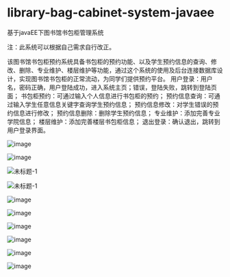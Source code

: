 # library-bag-cabinet-system-javaee
基于javaEE下图书馆书包柜管理系统

注：此系统可以根据自己需求自行改正。

该图书馆书包柜预约系统具备书包柜的预约功能、以及学生预约信息的查询、修改、删除、专业维护、楼层维护等功能，通过这个系统的使用及后台连接数据库设计，实现图书馆书包柜的正常流动，为同学们提供预约平台。
用户登录：用户名，密码正确，用户登陆成功，进入系统主页；错误，登陆失败，跳转到登陆页面；
书包柜预约：可通过输入个人信息进行书包柜的预约；
预约信息查询：可通过输入学生任意信息关键字查询学生预约信息；
预约信息修改：对学生错误的预约信息进行修改；
预约信息删除：删除学生预约信息；
专业维护：添加完善专业学院信息；
楼层维护：添加完善楼层书包柜信息；
退出登录：确认退出，跳转到用户登录界面。

![image](https://user-images.githubusercontent.com/79844631/195848492-6e673db6-0a3e-44a3-8e99-6f6938e31e08.png)

![image](https://user-images.githubusercontent.com/79844631/195848629-a94c04a2-4102-4e4a-80f9-b754072778eb.png)

![未标题-1](https://user-images.githubusercontent.com/79844631/195849195-6a6fd480-6263-4885-8d63-f6b4556b70aa.png)

![未标题-1](https://user-images.githubusercontent.com/79844631/195849559-25aa1065-c5ff-48a0-b73a-65c646d37b4d.png)

![image](https://user-images.githubusercontent.com/79844631/195849590-5d89cccf-38f8-433d-a797-ea3ec944026b.png)

![image](https://user-images.githubusercontent.com/79844631/195849602-86d88e6d-2274-463b-a484-345fda114061.png)

![image](https://user-images.githubusercontent.com/79844631/195849635-4d11a539-5bae-43cf-a95d-131fc8060007.png)

![image](https://user-images.githubusercontent.com/79844631/195849642-eff94a06-311d-48d9-9496-dce0213d510c.png)

![image](https://user-images.githubusercontent.com/79844631/195849648-27f6e6a4-b189-4d01-acf6-a67962353e48.png)

![image](https://user-images.githubusercontent.com/79844631/195849677-5b7a952d-f0ab-4e56-be3d-f6c9625f951a.png)
